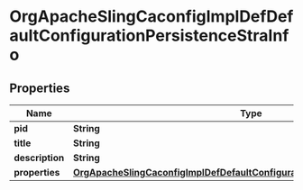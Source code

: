 

# OrgApacheSlingCaconfigImplDefDefaultConfigurationPersistenceStraInfo

## Properties

Name | Type | Description | Notes
------------ | ------------- | ------------- | -------------
**pid** | **String** |  |  [optional]
**title** | **String** |  |  [optional]
**description** | **String** |  |  [optional]
**properties** | [**OrgApacheSlingCaconfigImplDefDefaultConfigurationPersistenceStraProperties**](OrgApacheSlingCaconfigImplDefDefaultConfigurationPersistenceStraProperties.md) |  |  [optional]



